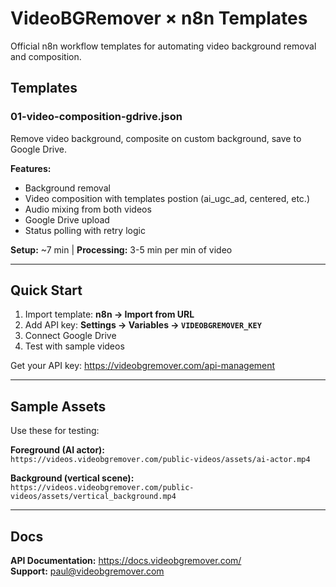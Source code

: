 # VideoBGRemover × n8n Templates

Official n8n workflow templates for automating video background removal and composition.

## Templates

### 01-video-composition-gdrive.json
Remove video background, composite on custom background, save to Google Drive.

**Features:**
- Background removal
- Video composition with templates postion (ai_ugc_ad, centered, etc.)
- Audio mixing from both videos
- Google Drive upload
- Status polling with retry logic

**Setup:** ~7 min | **Processing:** 3-5 min per min of video

---

## Quick Start

1. Import template: **n8n → Import from URL**
2. Add API key: **Settings → Variables → `VIDEOBGREMOVER_KEY`**
3. Connect Google Drive
4. Test with sample videos

Get your API key: https://videobgremover.com/api-management

---

## Sample Assets

Use these for testing:

**Foreground (AI actor):**  
`https://videos.videobgremover.com/public-videos/assets/ai-actor.mp4`

**Background (vertical scene):**  
`https://videos.videobgremover.com/public-videos/assets/vertical_background.mp4`

---

## Docs

**API Documentation:** https://docs.videobgremover.com/  
**Support:** paul@videobgremover.com
